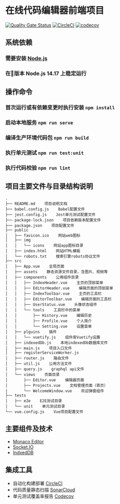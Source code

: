 # 在线代码编辑器前端项目
[![Quality Gate Status](https://sonarcloud.io/api/project_badges/measure?project=CPG-Innovation-Team_cpg-code-editor-web&metric=alert_status)](https://sonarcloud.io/dashboard?id=CPG-Innovation-Team_cpg-code-editor-web)
[![CircleCI](https://circleci.com/gh/CPG-Innovation-Team/cpg-code-editor-web/tree/master.svg?style=svg)](https://circleci.com/gh/CPG-Innovation-Team/cpg-code-editor-web/tree/master)
[![codecov](https://codecov.io/gh/CPG-Innovation-Team/cpg-code-editor-web/branch/master/graph/badge.svg?token=CA7DJRBY7X)](https://codecov.io/gh/CPG-Innovation-Team/cpg-code-editor-web)

## 系统依赖
### 需要安装 [Node.js](https://nodejs.org)
### 在版本 Node.js 14.17 上稳定运行

## 操作命令
### 首次运行或有依赖变更时执行安装 `npm install`
### 启动本地服务 `npm run serve`
### 编译生产环境代码包 `npm run build`
### 执行单元测试 `npm run test:unit`
### 执行代码校验 `npm run lint`


## 项目主要文件与目录结构说明
```
.
├── README.md    项目说明文档
├── babel.config.js    Babel配置文件
├── jest.config.js    Jest单元测试配置文件
├── package-lock.json    项目依赖版本配置文件
├── package.json    项目配置文件
├── public
│   ├── favicon.ico    网站web图标
│   ├── img
│   │   └── icons    网站app图标目录
│   ├── index.html    网站HTML模板
│   └── robots.txt    搜索引擎robots协议文件
├── src
│   ├── App.vue    全局页面
│   ├── assets    静态资源文件目录，含图片、视频等
│   ├── components    公用组件目录
│   │   ├── IndexHeader.vue    主页的顶部菜单
│   │   ├── EditorHeader.vue    编辑页面的顶部菜单
│   │   ├── IndexToolbar.vue    主页的工具栏
│   │   ├── EditorToolbar.vue    编辑页面的工具栏
│   │   ├── UserStatus.vue    头像状态组件
│   │   └── tools    工具栏中的菜单
│   │       ├── History.vue    编辑历史
│   │       ├── Profile.vue    个人简介
│   │       └── Setting.vue    设置菜单
│   ├── plguins    插件
│   │   └── vuetify.js    组件库Vuetify设置
│   ├── indexedDb.js    本地indexedDb数据库文件
│   ├── main.js    项目入口文件
│   ├── registerServiceWorker.js
│   ├── router.js    路由文件
│   ├── util.js    公用方法文件
│   ├── query.js    graphql api文件
│   └── views    页面目录
│       ├── Editor.vue    编辑器页面
│       ├── Projects.vue    文档管理页面（首页）
|       └── WelcomeWindow.vue    欢迎弹窗组件
├── tests
│   ├── e2e    E2E测试目录
│   └── unit    单元测试目录
└── vue.config.js    Vue项目配置文件
```

## 主要组件及技术
- [Monaco Editor](https://microsoft.github.io/monaco-editor/)
- [Socket.IO](https://socket.io/)
- [IndxedDB](https://developer.mozilla.org/zh-CN/docs/Web/API/IndexedDB_API)

## 集成工具
- 自动化构建部署 [CircleCI](https://app.circleci.com/pipelines/github/CPG-Innovation-Team/cpg-code-editor-web)
- 代码质量静态扫描 [SonarCloud](https://sonarcloud.io/project/overview?id=CPG-Innovation-Team_cpg-code-editor-web)
- 单元测试覆盖率报告 [Codecov](https://app.codecov.io/gh/CPG-Innovation-Team/cpg-code-editor-web)
